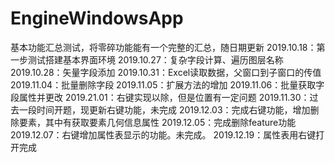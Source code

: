 # EngineWindowsApp
基本功能汇总测试，将零碎功能能有一个完整的汇总，随日期更新
2019.10.18：第一步测试搭建基本界面环境
2019.10.27：复杂字段计算、遍历图层名称
2019.10.28：矢量字段添加
2019.10.31：Excel读取数据，父窗口到子窗口的传值
2019.11.04：批量删除字段
2019.11.05：扩展方法的增加
2019.11.06：批量获取字段属性并更改
2019.21.01：右键实现以除，但是位置有一定问题
2019.11.30：过去一段时间开题，现更新右键功能，未完成
2019.12.03：完成右键功能，增加删除要素，其中有获取要素几何信息属性
2019.12.05：完成删除feature功能
2019.12.07：右键增加属性表显示的功能。未完成。
2019.12.19：属性表用右键打开完成
